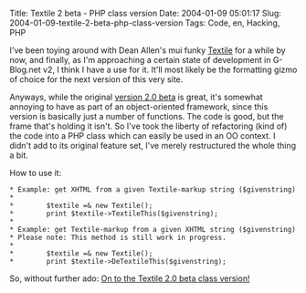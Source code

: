 Title: Textile 2 beta - PHP class version
Date: 2004-01-09 05:01:17
Slug: 2004-01-09-textile-2-beta-php-class-version
Tags: Code, en, Hacking, PHP


I've been toying around with Dean Allen's mui funky [Textile][1] for a while
by now, and finally, as I'm approaching a certain state of development in
G-Blog.net v2, I think I have a use for it. It'll most likely be the
formatting gizmo of choice for the next version of this very site.

Anyways, while the original [version 2.0 beta][2] is great, it's somewhat
annoying to have as part of an object-oriented framework, since this version
is basically just a number of functions. The code is good, but the frame
that's holding it isn't. So I've took the liberty of refactoring (kind of) the
code into a PHP class which can easily be used in an OO context. I didn't add
to its original feature set, I've merely restructured the whole thing a bit.

How to use it:

    
    * Example: get XHTML from a given Textile-markup string ($givenstring)
    *
    *        $textile =& new Textile();
    *        print $textile->TextileThis($givenstring);
    *
    * Example: get Textile-markup from a given XHTML string ($givenstring)
    * Please note: This method is still work in progress.
    *
    *        $textile =& new Textile();
    *        print $textile->DeTextileThis($givenstring);
    

So, without further ado: [On to the Textile 2.0 beta class version!][3]

   [1]: http://www.textism.com/tools/textile/
   [2]: http://www.textism.com/article/739/
   [3]: http://docs.g-blog.net/code/Textile/2.0beta_class_version/class.textile.php.txt
